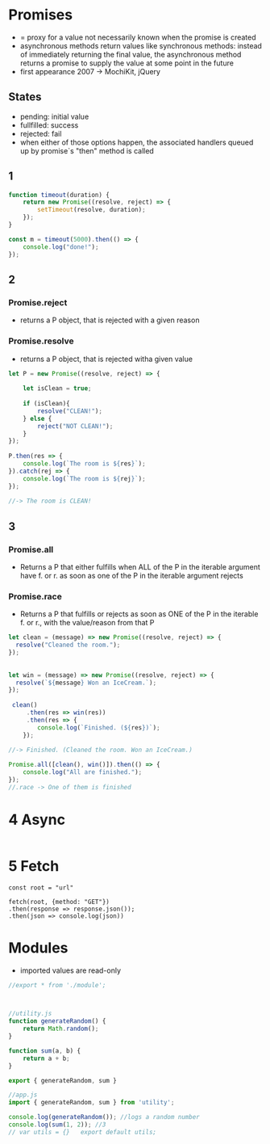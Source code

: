 # Promises

* = proxy for a value not necessarily known when the promise is created
* asynchronous methods return values like synchronous methods: instead of immediately returning the final value, the asynchronous method returns a promise to supply the value at some point in the future
* first appearance 2007 ->  MochiKit, jQuery

## States
* pending: initial value
* fullfilled: success
* rejected: fail
* when either of those options happen, the associated handlers queued up by promise`s "then" method is called

## 1

```javascript 
function timeout(duration) {
    return new Promise((resolve, reject) => {
        setTimeout(resolve, duration);
    });
}

const m = timeout(5000).then(() => {
    console.log("done!");
});
```
## 2
### Promise.reject
* returns a P object, that is rejected with a given reason

### Promise.resolve
* returns a P object, that is rejected witha given value

```javascript
let P = new Promise((resolve, reject) => {
    
    let isClean = true;
    
    if (isClean){
        resolve("CLEAN!");
    } else {
        reject("NOT CLEAN!");
    }
});
    
P.then(res => {
    console.log(`The room is ${res}`);
}).catch(rej => {
    console.log(`The room is ${rej}`);
});
    
//-> The room is CLEAN!
   ``` 
## 3
### Promise.all
* Returns a P that either fulfills when ALL of the P in the iterable argument have f. or r. as soon as one of the P in the iterable argument rejects
### Promise.race
* Returns a P that fulfills or rejects as soon as ONE of the P in the iterable f. or r., with the value/reason from that P
```javascript
let clean = (message) => new Promise((resolve, reject) => {
  resolve("Cleaned the room.");  
});
    
 
let win = (message) => new Promise((resolve, reject) => {
  resolve(`${message} Won an IceCream.`);  
});
    
 clean()
     .then(res => win(res))
     .then(res => {
        console.log(`Finished. (${res})`);
    });
  
//-> Finished. (Cleaned the room. Won an IceCream.)

Promise.all([clean(), win()]).then(() => {
    console.log("All are finished.");
});
//.race -> One of them is finished

```

# 4 Async
```javascript
```

# 5 Fetch
```javasscript
const root = "url"

fetch(root, {method: "GET"})
.then(response => response.json());
.then(json => console.log(json))
```

# Modules
* imported values are read-only

```javascript
//export * from './module';



//utility.js
function generateRandom() {
    return Math.random();
}

function sum(a, b) {
    return a + b;
}

export { generateRandom, sum }

//app.js
import { generateRandom, sum } from 'utility';

console.log(generateRandom()); //logs a random number
console.log(sum(1, 2)); //3
// var utils = {}   export default utils;
